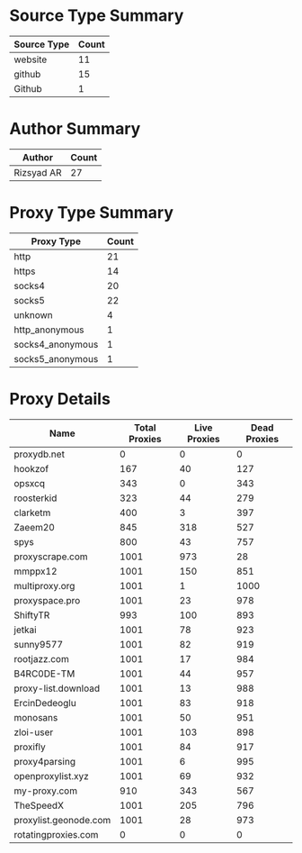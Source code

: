 # Source Type Summary

| Source Type | Count |
|-------------|-------|
| website | 11 |
| github | 15 |
| Github | 1 |


# Author Summary

| Author | Count |
|--------|-------|
| Rizsyad AR | 27 |


# Proxy Type Summary

| Proxy Type | Count |
|------------|-------|
| http | 21 |
| https | 14 |
| socks4 | 20 |
| socks5 | 22 |
| unknown | 4 |
| http_anonymous | 1 |
| socks4_anonymous | 1 |
| socks5_anonymous | 1 |


# Proxy Details

| Name | Total Proxies | Live Proxies | Dead Proxies |
|------|---------------|--------------|---------------|
| proxydb.net | 0 | 0 | 0 |
| hookzof | 167 | 40 | 127 |
| opsxcq | 343 | 0 | 343 |
| roosterkid | 323 | 44 | 279 |
| clarketm | 400 | 3 | 397 |
| Zaeem20 | 845 | 318 | 527 |
| spys | 800 | 43 | 757 |
| proxyscrape.com | 1001 | 973 | 28 |
| mmppx12 | 1001 | 150 | 851 |
| multiproxy.org | 1001 | 1 | 1000 |
| proxyspace.pro | 1001 | 23 | 978 |
| ShiftyTR | 993 | 100 | 893 |
| jetkai | 1001 | 78 | 923 |
| sunny9577 | 1001 | 82 | 919 |
| rootjazz.com | 1001 | 17 | 984 |
| B4RC0DE-TM | 1001 | 44 | 957 |
| proxy-list.download | 1001 | 13 | 988 |
| ErcinDedeoglu | 1001 | 83 | 918 |
| monosans | 1001 | 50 | 951 |
| zloi-user | 1001 | 103 | 898 |
| proxifly | 1001 | 84 | 917 |
| proxy4parsing | 1001 | 6 | 995 |
| openproxylist.xyz | 1001 | 69 | 932 |
| my-proxy.com | 910 | 343 | 567 |
| TheSpeedX | 1001 | 205 | 796 |
| proxylist.geonode.com | 1001 | 28 | 973 |
| rotatingproxies.com | 0 | 0 | 0 |
